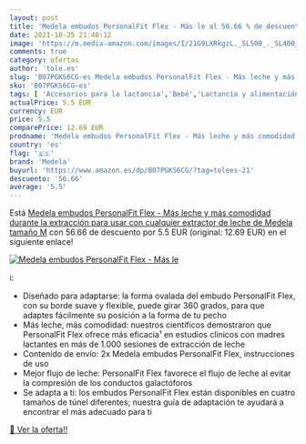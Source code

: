 ```yaml
---
layout: post
title: 'Medela embudos PersonalFit Flex - Más le al 56.66 % de descuento'
date: 2021-10-25 21:48:12
image: 'https://m.media-amazon.com/images/I/21G9LXRkgzL._SL500_._SL400_.jpg'
comments: true
category: ofertas
author: 'tole.es'
slug: 'B07PGKS6CG-es Medela embudos PersonalFit Flex - Más leche y más...'
sku: 'B07PGKS6CG-es'
tags: [ 'Accesorios para la lactancia','Bebé','Lactancia y alimentación','medela', ]
actualPrice: 5.5 EUR
currency: EUR
price: 5.5
comparePrice: 12.69 EUR
prodname: 'Medela embudos PersonalFit Flex - Más leche y más comodidad durante la extracción  para usar con cualquier extractor de leche de Medela  tamaño M'
country: 'es'
flag: '🇪🇸'
brand: 'Medela'
buyurl: 'https://www.amazon.es/dp/B07PGKS6CG/?tag=tolees-21'
descuento: '56.66'
average: '5.5'
---
```


Está [Medela embudos PersonalFit Flex - Más leche y más comodidad durante la extracción  para usar con cualquier extractor de leche de Medela  tamaño M](https://www.amazon.es/dp/B07PGKS6CG/?tag=tolees-21) con 56.66 de descuento por 5.5 EUR (original: 12.69 EUR) en el siguiente enlace!

[![Medela embudos PersonalFit Flex - Más le](https://m.media-amazon.com/images/I/21G9LXRkgzL._SL500_._SL400_.jpg)](https://www.amazon.es/dp/B07PGKS6CG/?tag=tolees-21)

ℹ️:

- Diseñado para adaptarse: la forma ovalada del embudo PersonalFit Flex, con su borde suave y flexible, puede girar 360 grados, para que adaptes fácilmente su posición a la forma de tu pecho
- Más leche, más comodidad: nuestros científicos demostraron que PersonalFit Flex ofrece más eficacia¹ en estudios clínicos con madres lactantes en más de 1.000 sesiones de extracción de leche
- Contenido de envío: 2x Medela embudos PersonalFit Flex, instrucciones de uso
- Mejor flujo de leche: PersonalFit Flex favorece el flujo de leche al evitar la compresión de los conductos galactóforos
- Se adapta a ti: los embudos PersonalFit Flex están disponibles en cuatro tamaños de túnel diferentes; nuestra guía de adaptación te ayudará a encontrar el más adecuado para ti

[🛒 Ver la oferta!!](https://www.amazon.es/dp/B07PGKS6CG/?tag=tolees-21)

